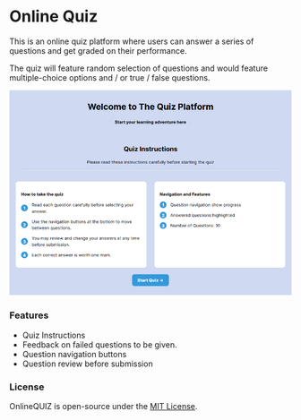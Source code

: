# Online Quiz 

This is an online quiz platform where users can answer a series of questions and get graded on their performance.

The quiz will feature random selection of questions and would feature multiple-choice 
options and / or true / false questions.

![img.png](public/img.png)

### Features
- Quiz Instructions
- Feedback on failed questions to be given.
- Question navigation buttons
- Question review before submission

### License
OnlineQUIZ is open-source under the [MIT License](./LICENSE).
